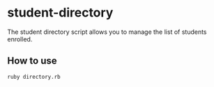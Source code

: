 # student-directory

The student directory script allows you to manage the list of students enrolled.

## How to use

```shell
ruby directory.rb
```